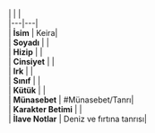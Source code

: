 |  |  |<br>|---|---|<br>| **İsim** | Keira|<br>| **Soyadı** | |<br>| **Hizip** | |<br>| **Cinsiyet** | |<br>| **Irk** | |<br>| **Sınıf** | |<br>| **Kütük** | |<br>| **Münasebet** | #Münasebet/Tanrı|<br>| **Karakter Betimi** | |<br>| **İlave Notlar** | Deniz ve fırtına tanrısı|<br>